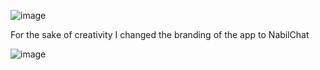 ![image](https://github.com/Nabilcodes/YewChat/assets/71275597/2158a47c-c476-4085-9aca-da41e7535a33)

For the sake of creativity I changed the branding of the app to NabilChat

![image](https://github.com/Nabilcodes/YewChat/assets/71275597/d078ba25-38ff-4f5e-b88d-8fb0302c4cd0)



